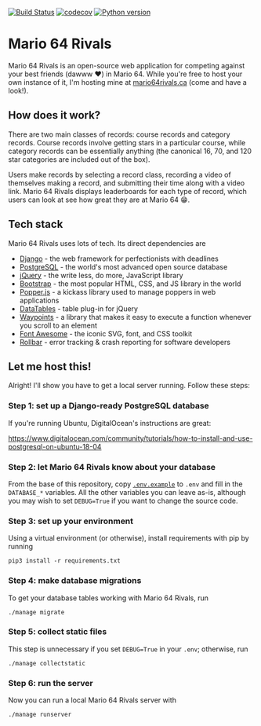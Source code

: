 [![Build Status](https://travis-ci.com/mwiens91/mario-64-rivals.svg?branch=master)](https://travis-ci.com/mwiens91/mario-64-rivals)
[![codecov](https://codecov.io/gh/mwiens91/mario-64-rivals/branch/master/graph/badge.svg)](https://codecov.io/gh/mwiens91/mario-64-rivals)
[![Python version](https://img.shields.io/badge/python-3.5%20|%203.6%20|%203.7-blue.svg)](https://github.com/mwiens91/mario-64-rivals)

# Mario 64 Rivals

Mario 64 Rivals is an open-source web application for competing against
your best friends (dawww :heart:) in Mario 64.  While you're free to
host your own instance of it, I'm hosting mine at
[mario64rivals.ca](https://mario64rivals.ca) (come and have a look!).

## How does it work?

There are two main classes of records: course records and category
records. Course records involve getting stars in a particular course,
while category records can be essentially anything (the canonical 16,
70, and 120 star categories are included out of the box).

Users make records by selecting a record class, recording a video of
themselves making a record, and submitting their time along with a video
link. Mario 64 Rivals displays leaderboards for each type of record,
which users can look at see how great they are at Mario 64 :grin:.

## Tech stack

Mario 64 Rivals uses lots of tech. Its direct dependencies are

- [Django](https://www.djangoproject.com/) - the web framework for perfectionists with deadlines
- [PostgreSQL](https://www.postgresql.org/) - the world's most advanced open source database
- [jQuery](https://jquery.com/) - the write less, do more, JavaScript library
- [Bootstrap](https://getbootstrap.com/) - the most popular HTML, CSS, and JS library in the world
- [Popper.js](https://popper.js.org/) - a kickass library used to manage poppers in web applications
- [DataTables](https://datatables.net/) - table plug-in for jQuery
- [Waypoints](http://imakewebthings.com/waypoints/) - a library that makes it easy to execute a function whenever you scroll to an element
- [Font Awesome](https://fontawesome.com/) - the iconic SVG, font, and CSS toolkit
- [Rollbar](https://rollbar.com/) - error tracking & crash reporting for software developers

## Let me host this!

Alright! I'll show you have to get a local server running. Follow these
steps:

### Step 1: set up a Django-ready PostgreSQL database

If you're running Ubuntu, DigitalOcean's instructions are great:

https://www.digitalocean.com/community/tutorials/how-to-install-and-use-postgresql-on-ubuntu-18-04

### Step 2: let Mario 64 Rivals know about your database

From the base of this repository, copy [`.env.example`](.env.example) to
`.env` and fill in the `DATABASE_*` variables. All the other variables
you can leave as-is, although you may wish to set `DEBUG=True` if you
want to change the source code.

### Step 3: set up your environment

Using a virtual environment (or otherwise), install requirements with
pip by running

```
pip3 install -r requirements.txt
```

### Step 4: make database migrations

To get your database tables working with Mario 64 Rivals, run

```
./manage migrate
```

### Step 5: collect static files

This step is unnecessary if you set `DEBUG=True` in your `.env`;
otherwise, run

```
./manage collectstatic
```

### Step 6: run the server

Now you can run a local Mario 64 Rivals server with

```
./manage runserver
```

